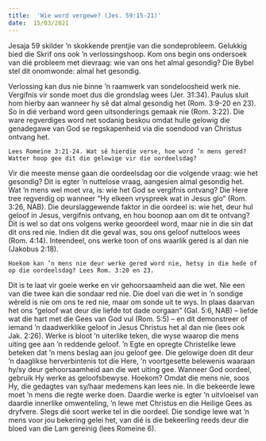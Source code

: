 ```yaml
---
title:  'Wie word vergewe? (Jes. 59:15-21)'
date:  15/03/2021
---
```


Jesaja 59 skilder ’n skokkende prentjie van die sondeprobleem. Gelukkig bied die Skrif ons ook ’n verlossingshoop. Kom ons begin ons ondersoek van dié probleem met dievraag: wie van ons het almal gesondig? Die Bybel stel dit onomwonde: almal het gesondig.

Verlossing kan dus nie binne ’n raamwerk van sondeloosheid werk nie. Vergifnis vir sonde moet dus die grondslag wees (Jer. 31:34). Paulus sluit hom hierby aan wanneer hy sê dat almal gesondig het (Rom. 3:9-20 en 23). So in dié verband word geen uitsonderings gemaak nie (Rom. 3:22). Die ware regverdiges word net sodanig beskou omdat hulle gelowig die genadegawe van God se regskapenheid via die soendood van Christus ontvang het.

`Lees Romeine 3:21-24. Wat sê hierdie verse, hoe word ’n mens gered? Watter hoop gee dit die gelowige vir die oordeelsdag?`

Vir die meeste mense gaan die oordeelsdag oor die volgende vraag: wie het gesondig? Dit is egter ’n nuttelose vraag, aangesien almal gesondig het. Wat ’n mens wel moet vra, is: wie het God se vergifnis ontvang? Die Here tree regverdig op wanneer “Hy elkeen vryspreek wat in Jesus glo” (Rom. 3:26, NAB). Die deurslaggewende faktor in die oordeel is: wie het, deur hul geloof in Jesus, vergifnis ontvang, en hou boonop aan om dit te ontvang?  Dit is wel so dat ons volgens werke geoordeel word, maar nie in die sin dat dit ons red nie. Indien dit die geval was, sou ons geloof nutteloos wees (Rom. 4:14). Inteendeel, ons werke toon of ons waarlik gered is al dan nie (Jakobus 2:18).

`Hoekom kan ’n mens nie deur werke gered word nie, hetsy in die hede of op die oordeelsdag? Lees Rom. 3:20 en 23.`

Dit is te laat vir goeie werke en vir gehoorsaamheid aan die wet. Nie een van die twee kan die sondaar red nie. Die doel van die wet in ’n sondige wêreld is nie om ons te red nie, maar om sonde uit te wys. In plaas daarvan het ons “geloof wat deur die liefde tot dade oorgaan” (Gal. 5:6, NAB) – liefde wat die hart met die Gees van God vul (Rom. 5:5) – en dít demonstreer of iemand ’n daadwerklike geloof in Jesus Christus het al dan nie (lees ook Jak. 2:26). Werke is bloot ’n uiterlike teken, die wyse waarop die mens uiting gee aan ’n reddende geloof. ’n Egte en opregte Christelike lewe beteken dat ’n mens beslag aan jou geloof gee. Die gelowige doen dit deur ’n daaglikse herverbintenis tot die Here, ’n voortgesette belewenis waaraan hy/sy deur gehoorsaamheid aan die wet uiting gee. Wanneer God oordeel, gebruik Hy werke as geloofsbewyse. Hoekom? Omdat die mens nie, soos Hy, die gedagtes van sy/haar medemens kan lees nie. In die bekeerde lewe moet ’n mens die regte werke doen. Daardie werke is egter ’n uitvloeisel van daardie innerlike omwenteling, ’n lewe met Christus en die Heilige Gees as dryfvere. Slegs dié soort werke tel in die oordeel. Die sondige lewe wat ’n mens voor jou bekering gelei het, van dié is die bekeerling reeds deur die bloed van die Lam gereinig (lees Romeine 6).